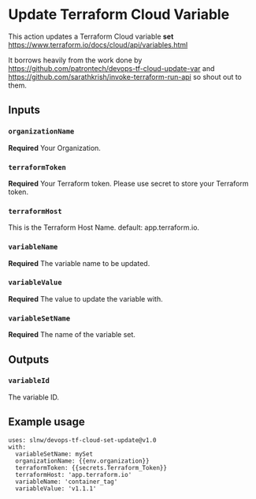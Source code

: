 # Update Terraform Cloud Variable

This action updates a Terraform Cloud variable **set**
https://www.terraform.io/docs/cloud/api/variables.html

It borrows heavily from the work done by https://github.com/patrontech/devops-tf-cloud-update-var and https://github.com/sarathkrish/invoke-terraform-run-api so shout out to them.

## Inputs

### `organizationName`

**Required** Your Organization.

### `terraformToken`

**Required** Your Terraform token. Please use secret to store your Terraform token.

 ### `terraformHost`

This is the Terraform Host Name.  default: app.terraform.io.

### `variableName`

**Required** The variable name to be updated.

 ### `variableValue`

**Required** The value to update the variable with.

 ### `variableSetName`

**Required** The name of the variable set.

## Outputs

### `variableId`

 The variable ID.

## Example usage

```
uses: slnw/devops-tf-cloud-set-update@v1.0   
with:  
  variableSetName: mySet  
  organizationName: {{env.organization}}  
  terraformToken: {{secrets.Terraform_Token}}
  terraformHost: 'app.terraform.io'
  variableName: 'container_tag'
  variableValue: 'v1.1.1'
```